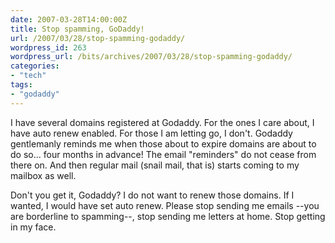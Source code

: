 ```yaml
---
date: 2007-03-28T14:00:00Z
title: Stop spamming, GoDaddy!
url: /2007/03/28/stop-spamming-godaddy/
wordpress_id: 263
wordpress_url: /bits/archives/2007/03/28/stop-spamming-godaddy/
categories:
- "tech"
tags:
- "godaddy"
---
```


I have several domains registered at Godaddy. For the ones I care about, I have auto renew enabled. For those I am letting go, I don't. Godaddy gentlemanly reminds me when those about to expire domains are about to do so... four months in advance! The email "reminders" do not cease from there on. And then regular mail (snail mail, that is) starts coming to my mailbox as well.

Don't you get it, Godaddy? I do not want to renew those domains. If I wanted, I would have set auto renew. Please stop sending me emails --you are borderline to spamming--, stop sending me letters at home. Stop getting in my face.
